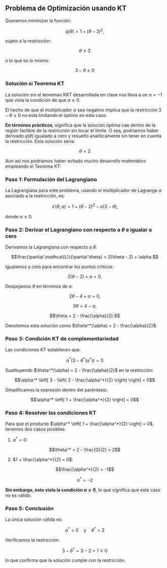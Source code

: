 ## Problema de Optimización usando KT

Queremos minimizar la función:
```math
q(\theta) = 1 + (\theta - 2)^2,
```
sujeto a la restricción:

```math
    \theta\leq 3
```

o lo que es lo mismo:

```math
3 - \theta \geq 0
```

### Solución si Teorema KT

La solución sin el teoremas KKT desarrollada en clase nos lleva a un $\alpha=-1$ que viola la condición de que $\alpha\geq 0$.

El hecho de que el multiplicador $\alpha$ sea negativo implica que la restricción $3 - \theta \geq 0$ no está limitando el óptimo en este caso. 

**En términos prácticos**, significa que la solución óptima cae dentro de la región factible de la restricción sin tocar el límite. O sea, podriamos haber derivado $q(\theta)$ igualado a cero y resuelto analíticamente sin tener en cuenta la restricción. Esta solución sería:

```math
    \theta=2
```

Aún así nos podríamos haber evitado mucho desarrollo matemático empleando el Teorema KT:

### Paso 1: Formulación del Lagrangiano

La Lagrangiana para este problema, usando el multiplicador de Lagrange $\alpha$ asociado a la restricción, es:
```math
\mathcal{L}(\theta, \alpha) = 1 + (\theta - 2)^2 - \alpha (3 - \theta),
```
donde $\alpha \geq 0$.

### Paso 2: Derivar el Lagrangiano con respecto a $\theta$ e igualar a cero

Derivamos la Lagrangiana con respecto a $\theta$:
```math
\frac{\partial \mathcal{L}}{\partial \theta} = 2(\theta - 2) + \alpha.
```

Igualamos a cero para encontrar los puntos críticos:
```math
2(\theta - 2) + \alpha = 0.
```

Despejamos $\theta$ en términos de $\alpha$:
```math
2\theta - 4 + \alpha = 0,
```
```math
2\theta = 4 - \alpha,
```
```math
\theta = 2 - \frac{\alpha}{2}.
```

Denotemos esta solución como $\theta^*(\alpha) = 2 - \frac{\alpha}{2}$.

### Paso 3: Condición KT de complementariedad

Las condiciones KT establecen que:
```math
\alpha^* (3 - \theta^*(\alpha^*)) = 0
```

Sustituyendo $\theta^*(\alpha) = 2 - \frac{\alpha}{2}$ en la restricción:

```math
\alpha^* \left[ 3 - \left( 2 - \frac{\alpha^*}{2} \right) \right] = 0
```

Simplificamos la expresión dentro del paréntesis:
```math
\alpha^* \left[ 1 + \frac{\alpha^*}{2} \right] = 0
```

### Paso 4: Resolver las condiciones KT

Para que el producto $\alpha^* \left[ 1 + \frac{\alpha^*}{2} \right] = 0$, tenemos dos casos posibles:

1. $\alpha^* = 0$:
  
 ```math
\theta^* = 2 - \frac{0}{2} = 2
```

2. $1 + \frac{\alpha^*}{2} = 0$:

```math
\frac{\alpha^*}{2} = -1
```
```math
\alpha^* = -2
```
**Sin embargo, esto viola la condición $\alpha \geq 0$**, lo que significa que este caso no es válido.

### Paso 5: Conclusión

La única solución válida es:
```math
\alpha^* = 0 \quad \text{y} \quad \theta^* = 2
```

Verificamos la restricción:
```math
3 - \theta^* = 3 - 2 = 1 \geq 0
```
lo que confirma que la solución cumple con la restricción.

